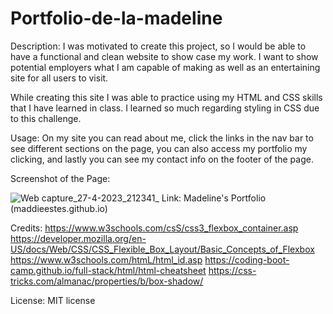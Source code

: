 # Portfolio-de-la-madeline
Description:
I was motivated to create this project, so I would be able to have a functional and clean website to show case my work. I want to show potential employers what I am capable of making as well as an entertaining site for all users to visit. 

While creating this site I was able to practice using my HTML and CSS skills that I have learned in class. I learned so much regarding styling in CSS due to this challenge. 


Usage:
On my site you can read about me, click the links in the nav bar to see different sections on the page, you can also access my portfolio my clicking, and lastly you can see my contact info on the footer of the page. 

Screenshot of the Page:

![Web capture_27-4-2023_212341_](https://user-images.githubusercontent.com/129248476/235057369-f4fff446-6098-4726-a010-00635a3a17db.jpeg)
Link: Madeline's Portfolio (maddieestes.github.io)

Credits:
https://www.w3schools.com/csS/css3_flexbox_container.asp
https://developer.mozilla.org/en-US/docs/Web/CSS/CSS_Flexible_Box_Layout/Basic_Concepts_of_Flexbox
https://www.w3schools.com/htmL/html_id.asp
https://coding-boot-camp.github.io/full-stack/html/html-cheatsheet
https://css-tricks.com/almanac/properties/b/box-shadow/

License:
MIT license
